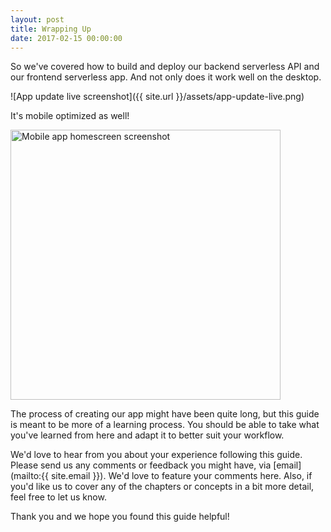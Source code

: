 ```yaml
---
layout: post
title: Wrapping Up
date: 2017-02-15 00:00:00
---
```


So we've covered how to build and deploy our backend serverless API and our frontend serverless app. And not only does it work well on the desktop.

![App update live screenshot]({{ site.url }}/assets/app-update-live.png)

It's mobile optimized as well!

<img alt="Mobile app homescreen screenshot" src="{{ site.url }}/assets/mobile-app-homescreen.png" width="432" />

The process of creating our app might have been quite long, but this guide is meant to be more of a learning process. You should be able to take what you've learned from here and adapt it to better suit your workflow.

We'd love to hear from you about your experience following this guide. Please send us any comments or feedback you might have, via [email](mailto:{{ site.email }}). We'd love to feature your comments here. Also, if you'd like us to cover any of the chapters or concepts in a bit more detail, feel free to let us know.

Thank you and we hope you found this guide helpful!
